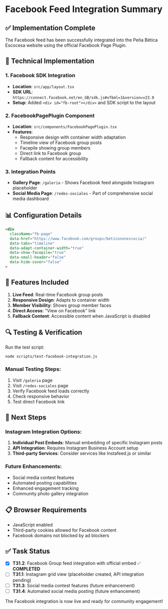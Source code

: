 # Facebook Feed Integration Summary

## ✅ Implementation Complete

The Facebook feed has been successfully integrated into the Peña Bética Escocesa website using the official Facebook Page Plugin.

## 🔧 Technical Implementation

### 1. Facebook SDK Integration
- **Location**: `src/app/layout.tsx`
- **SDK URL**: `https://connect.facebook.net/en_GB/sdk.js#xfbml=1&version=v23.0`
- **Setup**: Added `<div id="fb-root"></div>` and SDK script to the layout

### 2. FacebookPagePlugin Component
- **Location**: `src/components/FacebookPagePlugin.tsx`
- **Features**:
  - Responsive design with container width adaptation
  - Timeline view of Facebook group posts
  - Facepile showing group members
  - Direct link to Facebook group
  - Fallback content for accessibility

### 3. Integration Points
- **Gallery Page**: `/galeria` - Shows Facebook feed alongside Instagram placeholder
- **Social Media Page**: `/redes-sociales` - Part of comprehensive social media dashboard

## 📊 Configuration Details

```html
<div 
  className="fb-page" 
  data-href="https://www.facebook.com/groups/beticosenescocia/" 
  data-tabs="timeline"
  data-adapt-container-width="true"
  data-show-facepile="true"
  data-small-header="false"
  data-hide-cover="false"
>
```

## 🎯 Features Included

1. **Live Feed**: Real-time Facebook group posts
2. **Responsive Design**: Adapts to container width
3. **Member Visibility**: Shows group member faces
4. **Direct Access**: "View on Facebook" link
5. **Fallback Content**: Accessible content when JavaScript is disabled

## 🔍 Testing & Verification

Run the test script:
```bash
node scripts/test-facebook-integration.js
```

### Manual Testing Steps:
1. Visit `/galeria` page
2. Visit `/redes-sociales` page  
3. Verify Facebook feed loads correctly
4. Check responsive behavior
5. Test direct Facebook link

## 🚀 Next Steps

### Instagram Integration Options:
1. **Individual Post Embeds**: Manual embedding of specific Instagram posts
2. **API Integration**: Requires Instagram Business Account setup
3. **Third-party Services**: Consider services like Instafeed.js or similar

### Future Enhancements:
- Social media contest features
- Automated posting capabilities
- Enhanced engagement tracking
- Community photo gallery integration

## 📋 Browser Requirements

- JavaScript enabled
- Third-party cookies allowed for Facebook content
- Facebook domains not blocked by ad blockers

## ✅ Task Status

- [x] **T31.2**: Facebook Group feed integration with official embed ✅ **COMPLETED**
- [ ] **T31.1**: Instagram grid view (placeholder created, API integration pending)
- [ ] **T31.3**: Social media contest features (future enhancement)
- [ ] **T31.4**: Automated social media posting (future enhancement)

The Facebook integration is now live and ready for community engagement!
